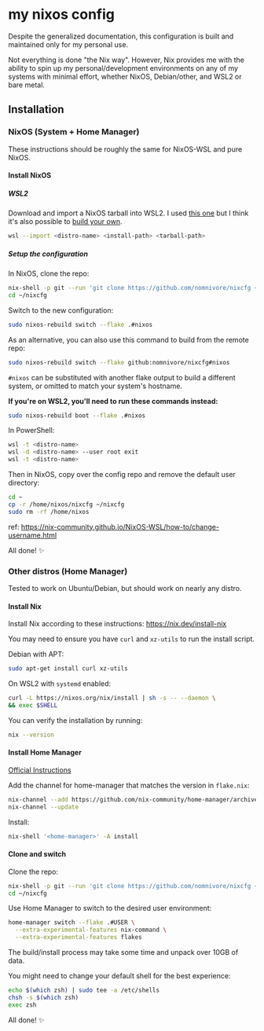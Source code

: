 # my nixos config

Despite the generalized documentation, this configuration is built and
maintained only for my personal use.

Not everything is done "the Nix way". However, Nix provides me with the ability
to spin up my personal/development environments on any of my systems
with minimal effort, whether NixOS, Debian/other, and WSL2 or bare metal.

## Installation

### NixOS (System + Home Manager)

These instructions should be roughly the same for NixOS-WSL and pure NixOS.

#### Install NixOS

##### WSL2

Download and import a NixOS tarball into WSL2.
I used [this one](https://github.com/LGUG2Z/nixos-wsl-starter/releases) but I think it's also possible to [build your own](https://nix-community.github.io/NixOS-WSL/building.html).

```sh
wsl --import <distro-name> <install-path> <tarball-path>
```

##### Setup the configuration

In NixOS, clone the repo:

```sh
nix-shell -p git --run 'git clone https://github.com/nomnivore/nixcfg ~/nixcfg'
cd ~/nixcfg
```

Switch to the new configuration:

```sh
sudo nixos-rebuild switch --flake .#nixos
```

As an alternative, you can also use this command to build from the remote repo:

```sh
sudo nixos-rebuild switch --flake github:nomnivore/nixcfg#nixos
```

`#nixos` can be substituted with another flake output to build a different system, or omitted to match your system's hostname.

**If you're on WSL2, you'll need to run these commands instead:**

```sh
sudo nixos-rebuild boot --flake .#nixos
```

In PowerShell:

```sh
wsl -t <distro-name>
wsl -d <distro-name> --user root exit
wsl -t <distro-name>
```

Then in NixOS, copy over the config repo and remove the default user directory:

```sh
cd ~
cp -r /home/nixos/nixcfg ~/nixcfg
sudo rm -rf /home/nixos
```

ref: <https://nix-community.github.io/NixOS-WSL/how-to/change-username.html>

All done! ✨

### Other distros (Home Manager)

Tested to work on Ubuntu/Debian, but should work on nearly any distro.

#### Install Nix

Install Nix according to these instructions: <https://nix.dev/install-nix>

You may need to ensure you have `curl` and `xz-utils` to run the install script.

Debian with APT:

```sh
sudo apt-get install curl xz-utils
```

On WSL2 with `systemd` enabled:

```sh
curl -L https://nixos.org/nix/install | sh -s -- --daemon \
&& exec $SHELL
```

You can verify the installation by running:

```sh
nix --version
```

#### Install Home Manager

[Official Instructions](https://nix-community.github.io/home-manager/index.xhtml#sec-install-standalone)

Add the channel for home-manager that matches the version in `flake.nix`:

```sh
nix-channel --add https://github.com/nix-community/home-manager/archive/release-24.05.tar.gz home-manager
nix-channel --update
```

Install:

```sh
nix-shell '<home-manager>' -A install
```

#### Clone and switch

Clone the repo:

```sh
nix-shell -p git --run 'git clone https://github.com/nomnivore/nixcfg ~/nixcfg'
cd ~/nixcfg
```

Use Home Manager to switch to the desired user environment:

```sh
home-manager switch --flake .#USER \
  --extra-experimental-features nix-command \
  --extra-experimental-features flakes
```

The build/install process may take some time and unpack over 10GB of data.

You might need to change your default shell for the best experience:

```sh
echo $(which zsh) | sudo tee -a /etc/shells
chsh -s $(which zsh)
exec zsh
```

All done! ✨
